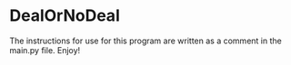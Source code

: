 # DealOrNoDeal
The instructions for use for this program are written as a comment in the main.py file. Enjoy!
